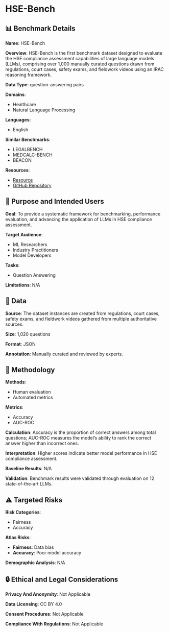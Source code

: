 # HSE-Bench

## 📊 Benchmark Details

**Name**: HSE-Bench

**Overview**: HSE-Bench is the first benchmark dataset designed to evaluate the HSE compliance assessment capabilities of large language models (LLMs), comprising over 1,000 manually curated questions drawn from regulations, court cases, safety exams, and fieldwork videos using an IRAC reasoning framework.

**Data Type**: question-answering pairs

**Domains**:
- Healthcare
- Natural Language Processing

**Languages**:
- English

**Similar Benchmarks**:
- LEGALBENCH
- MEDCALC-BENCH
- BEACON

**Resources**:
- [Resource](https://huggingface.co/datasets/Joysouo/hse-bench)
- [GitHub Repository](https://github.com/mengqiwang1/hse-bench)

## 🎯 Purpose and Intended Users

**Goal**: To provide a systematic framework for benchmarking, performance evaluation, and advancing the application of LLMs in HSE compliance assessment.

**Target Audience**:
- ML Researchers
- Industry Practitioners
- Model Developers

**Tasks**:
- Question Answering

**Limitations**: N/A

## 💾 Data

**Source**: The dataset instances are created from regulations, court cases, safety exams, and fieldwork videos gathered from multiple authoritative sources.

**Size**: 1,020 questions

**Format**: JSON

**Annotation**: Manually curated and reviewed by experts.

## 🔬 Methodology

**Methods**:
- Human evaluation
- Automated metrics

**Metrics**:
- Accuracy
- AUC-ROC

**Calculation**: Accuracy is the proportion of correct answers among total questions; AUC-ROC measures the model’s ability to rank the correct answer higher than incorrect ones.

**Interpretation**: Higher scores indicate better model performance in HSE compliance assessment.

**Baseline Results**: N/A

**Validation**: Benchmark results were validated through evaluation on 12 state-of-the-art LLMs.

## ⚠️ Targeted Risks

**Risk Categories**:
- Fairness
- Accuracy

**Atlas Risks**:
- **Fairness**: Data bias
- **Accuracy**: Poor model accuracy

**Demographic Analysis**: N/A

## 🔒 Ethical and Legal Considerations

**Privacy And Anonymity**: Not Applicable

**Data Licensing**: CC BY 4.0

**Consent Procedures**: Not Applicable

**Compliance With Regulations**: Not Applicable

